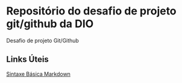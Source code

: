 # Repositório do desafio de projeto git/github da DIO  
Desafio de projeto Git/Github 

## Links Úteis 
[Sintaxe Básica Markdown](https://markdownguide.org/basic-sintax/)
